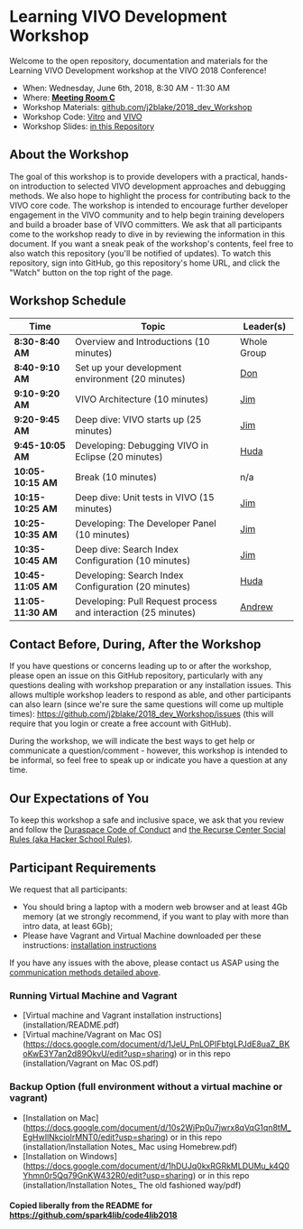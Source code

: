 # Learning VIVO Development Workshop

Welcome to the open repository, documentation and materials for the Learning VIVO Development workshop at the VIVO 2018 Conference!

* When: Wednesday, June 6th, 2018, 8:30 AM - 11:30 AM
* Where: [**Meeting Room C**](http://vivoconference.org/schedule/#session-1)
* Workshop Materials: [github.com/j2blake/2018_dev_Workshop](https://github.com/j2blake/2018_dev_Workshop)
* Workshop Code: [Vitro](https://github.com/j2blake/2018_dev_Vitro) and [VIVO](https://github.com/j2blake/2018_dev_VIVO) 
* Workshop Slides: [in this Repository](slides/)

## About the Workshop

The goal of this workshop is to provide developers with a practical, hands-on introduction to selected VIVO development approaches and debugging methods. We also hope to highlight the process for contributing back to the VIVO core code. The workshop is intended to encourage further developer engagement in the VIVO community and to help begin training developers and build a broader base of VIVO committers. 
We ask that all participants come to the workshop ready to dive in by reviewing the information in this document. If you want a sneak peak of the workshop's contents, feel free to also watch this repository (you'll be notified of updates). To watch this repository, sign into GitHub, go this repository's home URL, and click the "Watch" button on the top right of the page.


## Workshop Schedule

Time               | Topic                                                          | Leader(s)
------------------ | -------------------------------------------------------------- | ------------------------------------------
**8:30-8:40 AM**   | Overview and Introductions (10 minutes)                        | Whole Group
**8:40-9:10 AM**   | Set up your development environment (20 minutes)               | [Don](mailto:elsborg@colorado.edu)
**9:10-9:20 AM**   | VIVO Architecture (10 minutes)                                 | [Jim](mailto:jeb228@cornell.edu)
**9:20-9:45 AM**   | Deep dive: VIVO starts up (25 minutes)                         | [Jim](mailto:jeb228@cornell.edu)
**9:45-10:05 AM**  | Developing: Debugging VIVO in Eclipse (20 minutes)             | [Huda](mailto:hjk54@cornell.edu)
**10:05-10:15 AM** | Break (10 minutes)                                             | n/a
**10:15-10:25 AM** | Deep dive: Unit tests in VIVO (15 minutes)                     | [Jim](mailto:jeb228@cornell.edu)
**10:25-10:35 AM** | Developing: The Developer Panel (10 minutes)                   | [Jim](mailto:jeb228@cornell.edu)
**10:35-10:45 AM** | Deep dive: Search Index Configuration (10 minutes)             | [Jim](mailto:jeb228@cornell.edu)
**10:45-11:05 AM** | Developing: Search Index Configuration  (20 minutes)           | [Huda](mailto:hjk54@cornell.edu)
**11:05-11:30 AM** | Developing: Pull Request process and interaction (25 minutes)  | [Andrew](mailto:awoods@duraspace.org)


## Contact Before, During, After the Workshop

If you have questions or concerns leading up to or after the workshop, please open an issue on this GitHub repository, particularly with any questions dealing with workshop preparation or any installation issues. This allows multiple workshop leaders to respond as able, and other participants can also learn (since we're sure the same questions will come up multiple times): https://github.com/j2blake/2018_dev_Workshop/issues (this will require that you login or create a free account with GitHub).

During the workshop, we will indicate the best ways to get help or communicate a question/comment - however, this workshop is intended to be informal, so feel free to speak up or indicate you have a question at any time.

## Our Expectations of You

To keep this workshop a safe and inclusive space, we ask that you review and follow the [Duraspace Code of Conduct](http://www.duraspace.org/about/policies/code-of-conduct/) and [the Recurse Center Social Rules (aka Hacker School Rules)](https://www.recurse.com/manual#sub-sec-social-rules).

## Participant Requirements

We request that all participants:
- You should bring a laptop with a modern web browser and at least 4Gb memory (at we strongly recommend, if you want to play with more than intro data, at least 6Gb);
- Please have Vagrant and Virtual Machine downloaded per these instructions: [installation instructions](installation/README.pdf)

If you have any issues with the above, please contact us ASAP using the [communication methods detailed above](#contact-before-during-after-the-workshop).

### Running Virtual Machine and Vagrant

- [Virtual machine and Vagrant installation instructions] (installation/README.pdf)
- [Virtual machine/Vagrant on Mac OS] (https://docs.google.com/document/d/1JeU_PnLOPIFbtgLPJdE8uaZ_BKoKwE3Y7an2d89OkvU/edit?usp=sharing) or in this repo (installation/Vagrant on Mac OS.pdf)

### Backup Option (full environment without a virtual machine or vagrant)
- [Installation  on Mac] (https://docs.google.com/document/d/10s2WjPp0u7jwrx8qVqG1qn8tM_EgHwIlNkciolrMNT0/edit?usp=sharing) or in this repo (installation/Installation Notes_ Mac using Homebrew.pdf)
- [Installation on Windows] (https://docs.google.com/document/d/1hDUJq0kxRGRkMLDUMu_k4Q0Yhmn0r5Qq79GnKW432R0/edit?usp=sharing) or in this repo (installation/Installation Notes_ The old fashioned way/pdf)

#### Copied liberally from the README for https://github.com/spark4lib/code4lib2018